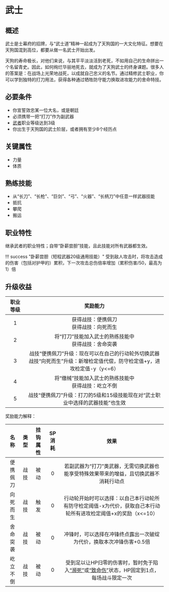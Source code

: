 # 武士

## 概述

武士是士幕府的招牌，与“武士道”精神一起成为了天狗国的一大文化特征。想要在天狗国混到高位，都要从做一名武士开始出发。

天狗的寿命极长，对他们来说，与其平平淡淡活到老死，不如用自己的生命拼出一个名留青史。因此，如何绚烂华丽地死去，就成为了天狗武士的终身课题。很多人的答案是：在战场上光荣地战死，以成就自己忠义的名节。通过精修武士职业，你可以学到独特的打刀用法，获得各种通过牺牲防守能力换取进攻能力的舍命特技。

## 必要条件

* 你宣誓效忠某一位大名，或是朝廷
* 必须携带一把“打刀”作为副武器
* <a href="../../../basicJob/Warrior" target="_blank">武者</a>职业等级达到3级
* 你出生于天狗国的武士阶层，或者拥有至少8个经历点

## 关键属性

* 力量
* 体质

## 熟练技能

* 从“长刀”、“长枪”、“巨剑”、“弓”、“火器”、“长柄刀”中任意一样武器技能
* 抵抗
* 攀爬
* 搬运
  
## 职业特性

继承武者的职业特性；自带“卧薪尝胆”技能，且此技能对所有武器都生效。

!!! success "卧薪尝胆（短程武器20级通用技能）"
    受到敌人攻击时，将攻击造成的伤害（包括对护甲的）累积，下一次攻击总伤倍率增加（累积伤害/50，最高为1）倍


## 升级收益

职业等级|奖励能力
:--:|:--:
1|获得战技：便携佩刀<br>获得战技：向死而生
2|将“打刀”技能加入武士的熟练技能中<br>获得战技：舍命突袭
3|战技“便携佩刀”升级：现在可以在自己的行动轮外切换武器<br>战技“向死而生”升级：新增检定值代偿，防守检定值+y，进攻检定值-y（y<=6）
4|将“缴械”技能加入武士的熟练技能中<br>获得战技：屹立不倒
5|战技“便携佩刀”升级：打刀的5级和15级技能现在对“武士职业中选择的武器技能”也生效

奖励能力解释：

名称|类型|挂钩属性|SP消耗|效果
:--:|:--:|:--:|:--:|:--:
便携佩刀|战技|被动|0|若副武器为“打刀”类武器，无需切换武器也能享受特殊效果带来的增益，且切换武器不消耗行动点
向死而生|战技|触发|0|行动轮开始时可以选择：以自己本行动轮所有防守检定阈值-x为代价，获取自己本行动轮所有进攻检定阈值+x的奖励（x<=10）
舍命突袭|战技|被动|0|冲锋时，可以选择在冲锋终点露出一次破绽为代价，换取本次冲锋伤害+0.5倍
屹立不倒|战技|被动|0|受到足以让HP归零的伤害时，暂时免于陷入<a href="../../../../status/normal/#濒死" target="_blank">“濒死”</a>或<a href="../../../../status/normal/#致命伤" target="_blank">“致命伤”</a>状态，HP固定到1点，每场战斗限定一次